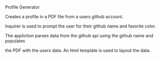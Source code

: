 Profile Generator

Creates a profile in a PDF file from a users github account. 

Inquirer is used to prompt the user for their github name and favorite color. 

The appliction parses data from the github api using the github name and populates 

the PDF with the users data. An html template is used to layout the data.  